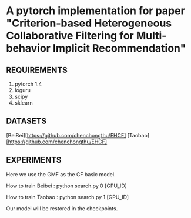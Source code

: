 # A pytorch implementation for paper "Criterion-based Heterogeneous Collaborative Filtering for Multi-behavior Implicit Recommendation" 

## REQUIREMENTS
1. pytorch 1.4
2. loguru
3. scipy
4. sklearn

## DATASETS
[BeiBei][https://github.com/chenchongthu/EHCF]
[Taobao][https://github.com/chenchongthu/EHCF]

## EXPERIMENTS

Here we use the GMF as the CF basic model.

How to train Beibei : python search.py 0 [GPU_ID]

How to train Taobao : python search.py 1 [GPU_ID]

Our model will be restored in the checkpoints.

